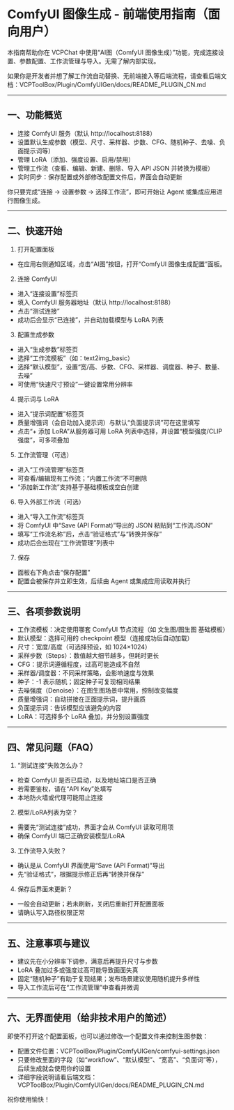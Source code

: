 # ComfyUI 图像生成 - 前端使用指南（面向用户）

本指南帮助你在 VCPChat 中使用“AI图（ComfyUI 图像生成）”功能，完成连接设置、参数配置、工作流管理与导入。无需了解内部实现。

如果你是开发者并想了解工作流自动替换、无前端接入等后端流程，请查看后端文档：VCPToolBox/Plugin/ComfyUIGen/docs/README_PLUGIN_CN.md

--------------------------------

## 一、功能概览

- 连接 ComfyUI 服务（默认 http://localhost:8188）
- 设置默认生成参数（模型、尺寸、采样器、步数、CFG、随机种子、去噪、负面提示词等）
- 管理 LoRA（添加、强度设置、启用/禁用）
- 管理工作流（查看、编辑、新建、删除、导入 API JSON 并转换为模板）
- 实时同步：保存配置或外部修改配置文件后，界面会自动更新

你只要完成“连接 → 设置参数 → 选择工作流”，即可开始让 Agent 或集成应用进行图像生成。

--------------------------------

## 二、快速开始

1) 打开配置面板
- 在应用右侧通知区域，点击“AI图”按钮，打开“ComfyUI 图像生成配置”面板。

2) 连接 ComfyUI
- 进入“连接设置”标签页
- 填入 ComfyUI 服务器地址（默认 http://localhost:8188）
- 点击“测试连接”
- 成功后会显示“已连接”，并自动加载模型与 LoRA 列表

3) 配置生成参数
- 进入“生成参数”标签页
- 选择“工作流模板”（如：text2img_basic）
- 选择“默认模型”，设置“宽/高、步数、CFG、采样器、调度器、种子、数量、去噪”
- 可使用“快速尺寸预设”一键设置常用分辨率

4) 提示词与 LoRA
- 进入“提示词配置”标签页
- 质量增强词（会自动加入提示词）与默认“负面提示词”可在这里填写
- 点击“+ 添加 LoRA”从服务器可用 LoRA 列表中选择，并设置“模型强度/CLIP强度”，可多项叠加

5) 工作流管理（可选）
- 进入“工作流管理”标签页
- 可查看/编辑现有工作流；“内置工作流”不可删除
- “添加新工作流”支持基于基础模板或空白创建

6) 导入外部工作流（可选）
- 进入“导入工作流”标签页
- 将 ComfyUI 中“Save (API Format)”导出的 JSON 粘贴到“工作流JSON”
- 填写“工作流名称”后，点击“验证格式”与“转换并保存”
- 成功后会出现在“工作流管理”列表中

7) 保存
- 面板右下角点击“保存配置”
- 配置会被保存并立即生效，后续由 Agent 或集成应用读取并执行

--------------------------------

## 三、各项参数说明

- 工作流模板：决定使用哪套 ComfyUI 节点流程（如 文生图/图生图 基础模板）
- 默认模型：选择可用的 checkpoint 模型（连接成功后自动加载）
- 尺寸：宽度/高度（可选择预设，如 1024×1024）
- 采样步数（Steps）：数值越大细节越多，但耗时更长
- CFG：提示词遵循程度，过高可能造成不自然
- 采样器/调度器：不同采样策略，会影响速度与效果
- 种子：-1 表示随机；固定种子可复现相同结果
- 去噪强度（Denoise）：在图生图场景中常用，控制改变幅度
- 质量增强词：自动拼接在正面提示词，提升画质
- 负面提示词：告诉模型应该避免的内容
- LoRA：可选择多个 LoRA 叠加，并分别设置强度

--------------------------------

## 四、常见问题（FAQ）

1) “测试连接”失败怎么办？
- 检查 ComfyUI 是否已启动，以及地址端口是否正确
- 若需要鉴权，请在“API Key”处填写
- 本地防火墙或代理可能阻止连接

2) 模型/LoRA列表为空？
- 需要先“测试连接”成功，界面才会从 ComfyUI 读取可用项
- 确保 ComfyUI 端已正确安装模型/LoRA

3) 工作流导入失败？
- 确认是从 ComfyUI 界面使用“Save (API Format)”导出
- 先“验证格式”，根据提示修正后再“转换并保存”

4) 保存后界面未更新？
- 一般会自动更新；若未刷新，关闭后重新打开配置面板
- 请确认写入路径权限正常

--------------------------------

## 五、注意事项与建议

- 建议先在小分辨率下调参，满意后再提升尺寸与步数
- LoRA 叠加过多或强度过高可能导致画面失真
- 固定“随机种子”有助于复现结果；发布场景建议使用随机提升多样性
- 导入工作流后可在“工作流管理”中查看并微调

--------------------------------

## 六、无界面使用（给非技术用户的简述）

即使不打开这个配置面板，也可以通过修改一个配置文件来控制生图参数：
- 配置文件位置：VCPToolBox/Plugin/ComfyUIGen/comfyui-settings.json
- 只要修改里面的字段（如“workflow”、“默认模型”、“宽高”、“负面词”等），后续生成就会使用你的设置
- 详细字段说明请看后端文档：VCPToolBox/Plugin/ComfyUIGen/docs/README_PLUGIN_CN.md

祝你使用愉快！
